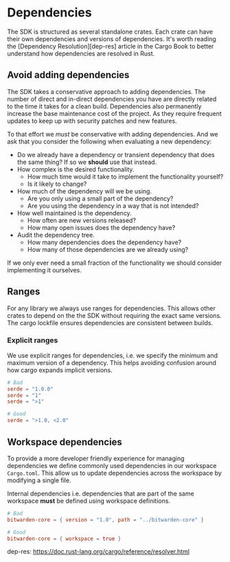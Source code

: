 # Dependencies

The SDK is structured as several standalone crates. Each crate can have their own dependencies and
versions of dependencies. It's worth reading the [Dependency Resolution][dep-res] article in the
Cargo Book to better understand how dependencies are resolved in Rust.

## Avoid adding dependencies

The SDK takes a conservative approach to adding dependencies. The number of direct and in-direct
dependencies you have are directly related to the time it takes for a clean build. Dependencies also
permanently increase the base maintenance cost of the project. As they require frequent updates to
keep up with security patches and new features.

To that effort we _must_ be conservative with adding dependencies. And we ask that you consider the
following when evaluating a new dependency:

- Do we already have a dependency or transient dependency that does the same thing? If so we
  **should** use that instead.
- How complex is the desired functionality.
  - How much time would it take to implement the functionality yourself?
  - Is it likely to change?
- How much of the dependency will we be using.
  - Are you only using a small part of the dependency?
  - Are you using the dependency in a way that is not intended?
- How well maintained is the dependency.
  - How often are new versions released?
  - How many open issues does the dependency have?
- Audit the dependency tree.
  - How many dependencies does the dependency have?
  - How many of those dependencies are we already using?

If we only ever need a small fraction of the functionality we should consider implementing it
ourselves.

## Ranges

For any library we always use ranges for dependencies. This allows other crates to depend on the the
SDK without requiring the exact same versions. The cargo lockfile ensures dependencies are
consistent between builds.

### Explicit ranges

We use explicit ranges for dependencies, i.e. we specify the minimum and maximum version of a
dependency. This helps avoiding confusion around how cargo expands implicit versions.

```toml
# Bad
serde = "1.0.0"
serde = "1"
serde = ">1"

# Good
serde = ">1.0, <2.0"
```

## Workspace dependencies

To provide a more developer friendly experience for managing dependencies we define commonly used
dependencies in our workspace `Cargo.toml`. This allow us to update dependencies across the
workspace by modifying a single file.

Internal dependencies i.e. dependencies that are part of the same workspace **must** be defined
using workspace definitions.

```toml
# Bad
bitwarden-core = { version = "1.0", path = "../bitwarden-core" }

# Good
bitwarden-core = { workspace = true }
```

dep-res: https://doc.rust-lang.org/cargo/reference/resolver.html
